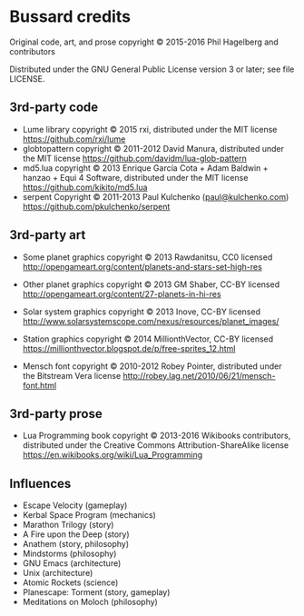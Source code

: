 # Bussard credits

Original code, art, and prose copyright © 2015-2016 Phil Hagelberg and contributors

Distributed under the GNU General Public License version 3 or later;
see file LICENSE.

## 3rd-party code

* Lume library copyright © 2015 rxi, distributed under the MIT license
  https://github.com/rxi/lume
* globtopattern copyright © 2011-2012 David Manura, distributed under the MIT license
  https://github.com/davidm/lua-glob-pattern
* md5.lua copyright © 2013 Enrique García Cota + Adam Baldwin +
    hanzao + Equi 4 Software, distributed under the MIT license
  https://github.com/kikito/md5.lua
* serpent Copyright © 2011-2013 Paul Kulchenko (paul@kulchenko.com)
  https://github.com/pkulchenko/serpent

## 3rd-party art

* Some planet graphics copyright © 2013 Rawdanitsu, CC0 licensed
  http://opengameart.org/content/planets-and-stars-set-high-res

* Other planet graphics copyright © 2013 GM Shaber, CC-BY licensed
  http://opengameart.org/content/27-planets-in-hi-res

* Solar system graphics copyright © 2013 Inove, CC-BY licensed
  http://www.solarsystemscope.com/nexus/resources/planet_images/

* Station graphics copyright © 2014 MillionthVector, CC-BY licensed
  https://millionthvector.blogspot.de/p/free-sprites_12.html

* Mensch font copyright © 2010-2012 Robey Pointer, distributed under
  the Bitstream Vera license
  http://robey.lag.net/2010/06/21/mensch-font.html

## 3rd-party prose

* Lua Programming book copyright © 2013-2016 Wikibooks contributors,
  distributed under the Creative Commons Attribution-ShareAlike license
  https://en.wikibooks.org/wiki/Lua_Programming

## Influences

* Escape Velocity (gameplay)
* Kerbal Space Program (mechanics)
* Marathon Trilogy (story)
* A Fire upon the Deep (story)
* Anathem (story, philosophy)
* Mindstorms (philosophy)
* GNU Emacs (architecture)
* Unix (architecture)
* Atomic Rockets (science)
* Planescape: Torment (story, gameplay)
* Meditations on Moloch (philosophy)
